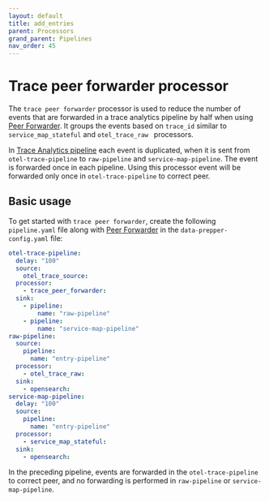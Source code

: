 ```yaml
---
layout: default
title: add_entries
parent: Processors
grand_parent: Pipelines
nav_order: 45
---
```


# Trace peer forwarder processor

The `trace peer forwarder` processor is used to reduce the number of events that are forwarded in a trace analytics pipeline by half when using [Peer Forwarder](https://github.com/opensearch-project/data-prepper/blob/main/docs/peer_forwarder.md). 
It groups the events based on `trace_id` similar to `service_map_stateful` and `otel_trace_raw ` processors. 

In [Trace Analytics pipeline](https://github.com/opensearch-project/data-prepper/blob/main/docs/trace_analytics.md#trace-analytics-pipeline) each event is duplicated, when it is sent from `otel-trace-pipeline` to `raw-pipeline` and `service-map-pipeline`.
The event is forwarded once in each pipeline. Using this processor event will be forwarded only once in `otel-trace-pipeline` to correct peer. 

## Basic usage

To get started with `trace peer forwarder`, create the following `pipeline.yaml` file along with [Peer Forwarder]({{site.url}}{{site.baseurl}}/managing-data-prepper/peer-forwarder/) in the `data-prepper-config.yaml` file:


```yaml
otel-trace-pipeline:
  delay: "100"
  source:
    otel_trace_source:
  processor:
    - trace_peer_forwarder:
  sink:
    - pipeline:
        name: "raw-pipeline"
    - pipeline:
        name: "service-map-pipeline"
raw-pipeline:
  source:
    pipeline:
      name: "entry-pipeline"
  processor:
    - otel_trace_raw:
  sink:
    - opensearch:
service-map-pipeline:
  delay: "100"
  source:
    pipeline:
      name: "entry-pipeline"
  processor:
    - service_map_stateful:
  sink:
    - opensearch:
```

In the preceding pipeline, events are forwarded in the `otel-trace-pipeline` to correct peer, and no forwarding is performed in `raw-pipeline` or `service-map-pipeline`.
